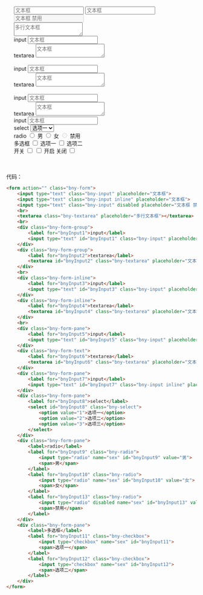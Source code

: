 <div>
    <div style="width: 400px;padding: 20px;max-width: 100%;">
        <form action="" class="bny-form">
            <input type="text" class="bny-input" placeholder="文本框">
            <input type="text" class="bny-input inline" placeholder="文本框">
            <input type="text" class="bny-input" disabled placeholder="文本框 禁用">
            <br>
            <textarea class="bny-textarea" placeholder="多行文本框"></textarea>
            <br>
            <div class="bny-form-group">
                <label for="bnyInput1">input</label>
                <input type="text" id="bnyInput1" class="bny-input" placeholder="文本框">
            </div>
            <div class="bny-form-group">
                <label for="bnyInput2">textarea</label>
                <textarea id="bnyInput2" class="bny-textarea" placeholder="文本框"></textarea>
            </div>
            <br>
            <div class="bny-form-inline">
                <label for="bnyInput3">input</label>
                <input type="text" id="bnyInput3" class="bny-input" placeholder="文本框">
            </div>
            <div class="bny-form-inline">
                <label for="bnyInput4">textarea</label>
                <textarea id="bnyInput4" class="bny-textarea" placeholder="文本框"></textarea>
            </div>
            <br>
            <div class="bny-form-pane">
                <label for="bnyInput5">input</label>
                <input type="text" id="bnyInput5" class="bny-input" placeholder="文本框">
            </div>
            <div class="bny-form-text">
                <label for="bnyInput6">textarea</label>
                <textarea id="bnyInput6" class="bny-textarea" placeholder="文本框"></textarea>
            </div>
            <div class="bny-form-pane">
                <label for="bnyInput7">input</label>
                <input type="text" id="bnyInput7" class="bny-input inline" placeholder="文本框">
            </div>
            <div class="bny-form-pane">
                <label for="bnyInput8">select</label>
                <select id="bnyInput8" class="bny-select">
                    <option value="1">选项一</option>
                    <option value="2">选项二</option>
                    <option value="3">选项三</option>
                </select>
            </div>
            <div class="bny-form-pane">
                <label>radio</label>
                <label for="bnyInput9" class="bny-radio">
                    <input type="radio" name="sex" id="bnyInput9" value="男">
                    <span>男</span>
                </label>
                <label for="bnyInput10" class="bny-radio">
                    <input type="radio" name="sex" id="bnyInput10" value="女">
                    <span>女</span>
                </label>
                <label for="bnyInput13" class="bny-radio">
                    <input type="radio" disabled name="sex" id="bnyInput13" value="禁用">
                    <span>禁用</span>
                </label>
            </div>
            <div class="bny-form-pane">
                <label>多选框</label>
                <label for="bnyInput11" class="bny-checkbox">
                    <input type="checkbox" name="sex" id="bnyInput11">
                    <span>选项一</span>
                </label>
                <label for="bnyInput12" class="bny-checkbox">
                    <input type="checkbox" name="sex" id="bnyInput12">
                    <span>选项二</span>
                </label>
            </div>
            <div class="bny-form-pane">
                <label>开关</label>
                <label for="bnyInput14" class="bny-switch">
                    <input type="checkbox" id="bnyInput14">
                    <span class="bny-switch-slider"></span>
                </label>
                <label for="bnyInput15" class="bny-switch">
                    <input type="checkbox" id="bnyInput15">
                    <span class="bny-switch-slider">
                        <span>开启</span>
                        <span>关闭</span>
                    </span>
                </label>
                <label for="bnyInput16" class="bny-switch">
                    <input type="checkbox" id="bnyInput16">
                    <span class="bny-switch-slider">
                        <span class="icon icon-yueliang"></span>
                        <span class="icon icon-taiyang"></span>
                    </span>
                </label>
            </div>
        </form>
    </div>
</div>

代码：

```html
<form action="" class="bny-form">
    <input type="text" class="bny-input" placeholder="文本框">
    <input type="text" class="bny-input inline" placeholder="文本框">
    <input type="text" class="bny-input" disabled placeholder="文本框 禁用">
    <br>
    <textarea class="bny-textarea" placeholder="多行文本框"></textarea>
    <br>
    <div class="bny-form-group">
        <label for="bnyInput1">input</label>
        <input type="text" id="bnyInput1" class="bny-input" placeholder="文本框">
    </div>
    <div class="bny-form-group">
        <label for="bnyInput2">textarea</label>
        <textarea id="bnyInput2" class="bny-textarea" placeholder="文本框"></textarea>
    </div>
    <br>
    <div class="bny-form-inline">
        <label for="bnyInput3">input</label>
        <input type="text" id="bnyInput3" class="bny-input" placeholder="文本框">
    </div>
    <div class="bny-form-inline">
        <label for="bnyInput4">textarea</label>
        <textarea id="bnyInput4" class="bny-textarea" placeholder="文本框"></textarea>
    </div>
    <br>
    <div class="bny-form-pane">
        <label for="bnyInput5">input</label>
        <input type="text" id="bnyInput5" class="bny-input" placeholder="文本框">
    </div>
    <div class="bny-form-text">
        <label for="bnyInput6">textarea</label>
        <textarea id="bnyInput6" class="bny-textarea" placeholder="文本框"></textarea>
    </div>
    <div class="bny-form-pane">
        <label for="bnyInput7">input</label>
        <input type="text" id="bnyInput7" class="bny-input inline" placeholder="文本框">
    </div>
    <div class="bny-form-pane">
        <label for="bnyInput8">select</label>
        <select id="bnyInput8" class="bny-select">
            <option value="1">选项一</option>
            <option value="2">选项二</option>
            <option value="3">选项三</option>
        </select>
    </div>
    <div class="bny-form-pane">
        <label>radio</label>
        <label for="bnyInput9" class="bny-radio">
            <input type="radio" name="sex" id="bnyInput9" value="男">
            <span>男</span>
        </label>
        <label for="bnyInput10" class="bny-radio">
            <input type="radio" name="sex" id="bnyInput10" value="女">
            <span>女</span>
        </label>
        <label for="bnyInput13" class="bny-radio">
            <input type="radio" disabled name="sex" id="bnyInput13" value="禁用">
            <span>禁用</span>
        </label>
    </div>
    <div class="bny-form-pane">
        <label>多选框</label>
        <label for="bnyInput11" class="bny-checkbox">
            <input type="checkbox" name="sex" id="bnyInput11">
            <span>选项一</span>
        </label>
        <label for="bnyInput12" class="bny-checkbox">
            <input type="checkbox" name="sex" id="bnyInput12">
            <span>选项二</span>
        </label>
    </div>
</form>
```